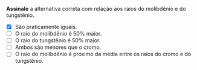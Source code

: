 **Assinale** a alternativa correta com relação aos raios do molibdênio e do tungstênio.

- [x] São praticamente iguais.
- [ ] O raio do molibdênio é $50\%$ maior.
- [ ] O raio do tungstênio é $50\%$ maior.
- [ ] Ambos são menores que o cromo.
- [ ] O raio do molibdênio é próximo da média entre os raios do cromo e do tungstênio.
